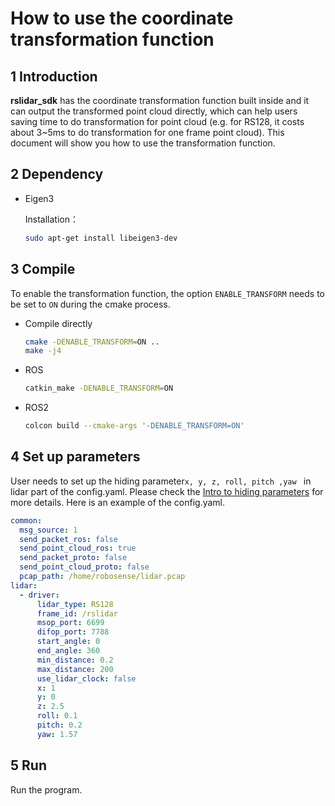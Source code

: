 # How to use the coordinate transformation function

## 1 Introduction

 **rslidar_sdk** has the coordinate transformation function built inside and it can output the transformed point cloud directly, which can help users saving time to do transformation for point cloud (e.g. for RS128, it costs about 3~5ms to do transformation for one frame point cloud). This document will show you how to use the transformation function. 

## 2 Dependency

- Eigen3 

  Installation：

  ```bash
  sudo apt-get install libeigen3-dev
  ```

## 3 Compile

To enable the transformation function, the option ```ENABLE_TRANSFORM``` needs to be set to ```ON``` during the cmake process.

- Compile directly

  ```bash
  cmake -DENABLE_TRANSFORM=ON ..
  make -j4
  ```

- ROS

  ```bash
  catkin_make -DENABLE_TRANSFORM=ON
  ```

- ROS2

  ```bash
  colcon build --cmake-args '-DENABLE_TRANSFORM=ON'
  ```

## 4 Set up parameters

User needs to set up the hiding parameter```x, y, z, roll, pitch ,yaw ``` in lidar part of the config.yaml. Please check the  [Intro to hiding parameters](../intro/hiding_parameters_intro.md) for more details. Here is an example of the config.yaml.

```yaml
common:
  msg_source: 1                                       
  send_packet_ros: false                                
  send_point_cloud_ros: true                            
  send_packet_proto: false                              
  send_point_cloud_proto: false                         
  pcap_path: /home/robosense/lidar.pcap     
lidar:
  - driver:
      lidar_type: RS128            
      frame_id: /rslidar           
      msop_port: 6699              
      difop_port: 7788             
      start_angle: 0               
      end_angle: 360             
      min_distance: 0.2            
      max_distance: 200           
      use_lidar_clock: false       
	  x: 1
	  y: 0
	  z: 2.5
	  roll: 0.1
	  pitch: 0.2
	  yaw: 1.57
```

## 5 Run

Run the program.